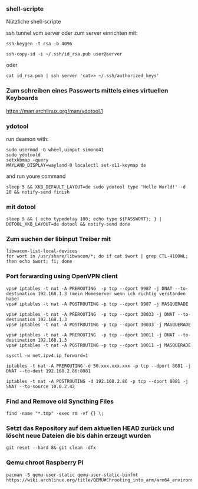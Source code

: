 ### shell-scripte
Nützliche shell-scripte

ssh tunnel vom server oder zum server
einrichten mit:

~~~
ssh-keygen -t rsa -b 4096 

ssh-copy-id -i ~/.ssh/id_rsa.pub user@server 
~~~

oder

~~~
cat id_rsa.pub | ssh server 'cat>> ~/.ssh/authorized_keys'
~~~

### Zum schreiben eines Passworts mittels eines virtuellen Keyboards

https://man.archlinux.org/man/ydotool.1

### ydotool

run deamon with:

~~~
sudo usermod -G wheel,uinput simono41
sudo ydotoold
setxkbmap -query
WAYLAND_DISPLAY=wayland-0 localectl set-x11-keymap de
~~~

and run youre command

~~~
sleep 5 && XKB_DEFAULT_LAYOUT=de sudo ydotool type 'Hello World!' -d 20 && notify-send finish
~~~

### mit dotool

~~~
sleep 5 && { echo typedelay 100; echo type ${PASSWORT}; } | DOTOOL_XKB_LAYOUT=de dotool && notify-send done
~~~

### Zum suchen der libinput Treiber mit
~~~
libwacom-list-local-devices
for wort in /usr/share/libwacom/*; do if cat $wort | grep CTL-4100WL; then echo $wort; fi; done
~~~

### Port forwarding using OpenVPN client

~~~
vps# iptables -t nat -A PREROUTING  -p tcp --dport 9987 -j DNAT --to-destination 192.168.1.3 (mein Homeserver wenn ich richtig verstanden habe)
vps# iptables -t nat -A POSTROUTING -p tcp --dport 9987 -j MASQUERADE

vps# iptables -t nat -A PREROUTING  -p tcp --dport 30033 -j DNAT --to-destination 192.168.1.3
vps# iptables -t nat -A POSTROUTING -p tcp --dport 30033 -j MASQUERADE

vps# iptables -t nat -A PREROUTING  -p tcp --dport 10011 -j DNAT --to-destination 192.168.1.3
vps# iptables -t nat -A POSTROUTING -p tcp --dport 10011 -j MASQUERADE

sysctl -w net.ipv4.ip_forward=1

iptables -t nat -A PREROUTING -d 50.xxx.xxx.xxx -p tcp --dport 8081 -j DNAT --to-dest 192.168.2.86:8081

iptables -t nat -A POSTROUTING -d 192.168.2.86 -p tcp --dport 8081 -j SNAT --to-source 10.0.2.42
~~~

### Find and Remove old Syncthing Files
~~~
find -name "*.tmp" -exec rm -vf {} \;
~~~

### Setzt das Repository auf dem aktuellen HEAD zurück und löscht neue Dateien die bis dahin erzeugt wurden
~~~
git reset --hard 8& git clean -dfx
~~~

### Qemu chroot Raspberry PI
~~~
pacman -S qemu-user-static qemu-user-static-binfmt
https://wiki.archlinux.org/title/QEMU#Chrooting_into_arm/arm64_environment_from_x86_64
~~~